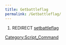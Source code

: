 ```yaml
---
title: Getbattleflag
permalink: /Getbattleflag/
---
```


1.  REDIRECT [setbattleflag](/setbattleflag "wikilink")

[Category:Script_Command](/Category:Script_Command "wikilink")
